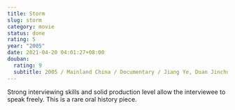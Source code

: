 ```yaml
---
title: Storm
slug: storm
category: movie
status: done
rating: 5
year: "2005"
date: 2021-04-20 04:01:27+08:00
douban:
  rating: 9
  subtitle: 2005 / Mainland China / Documentary / Jiang Ye, Duan Jinchuan / Yu Yang
---
```


Strong interviewing skills and solid production level allow the interviewee to speak freely. This is a rare oral history piece.
